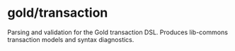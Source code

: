 # gold/transaction

Parsing and validation for the Gold transaction DSL. Produces lib-commons transaction models and syntax diagnostics.
